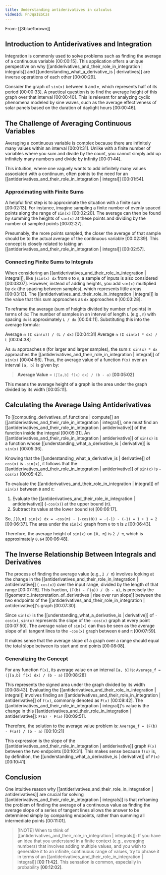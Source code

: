 ```yaml
---
title: Understanding antiderivatives in calculus
videoId: FnJqaIESC2s
---
```


From: [[3blue1brown]] <br/> 

## Introduction to Antiderivatives and Integration

Integration is commonly used to solve problems such as finding the average of a continuous variable <a class="yt-timestamp" data-t="00:00:15">[00:00:15]</a>. This application offers a unique perspective on why [[antiderivatives_and_their_role_in_integration | integrals]] and [[understanding_what_a_derivative_is | derivatives]] are inverse operations of each other <a class="yt-timestamp" data-t="00:00:29">[00:00:29]</a>.

Consider the graph of `sin(x)` between `0` and `π`, which represents half of its period <a class="yt-timestamp" data-t="00:00:33">[00:00:33]</a>. A practical question is to find the average height of this graph over that interval <a class="yt-timestamp" data-t="00:00:40">[00:00:40]</a>. This is relevant for analyzing cyclic phenomena modeled by sine waves, such as the average effectiveness of solar panels based on the duration of daylight hours <a class="yt-timestamp" data-t="00:00:46">[00:00:46]</a>.

## The Challenge of Averaging Continuous Variables

Averaging a continuous variable is complex because there are infinitely many values within an interval <a class="yt-timestamp" data-t="00:01:31">[00:01:31]</a>. Unlike with a finite number of variables where you sum and divide by the count, you cannot simply add up infinitely many numbers and divide by infinity <a class="yt-timestamp" data-t="00:01:44">[00:01:44]</a>.

This intuition, where one vaguely wants to add infinitely many values associated with a continuum, often points to the need for an [[antiderivatives_and_their_role_in_integration | integral]] <a class="yt-timestamp" data-t="00:01:54">[00:01:54]</a>.

### Approximating with Finite Sums

A helpful first step is to approximate the situation with a finite sum <a class="yt-timestamp" data-t="00:02:13">[00:02:13]</a>. For instance, imagine sampling a finite number of evenly spaced points along the range of `sin(x)` <a class="yt-timestamp" data-t="00:02:20">[00:02:20]</a>. The average can then be found by summing the heights of `sin(x)` at these points and dividing by the number of sampled points <a class="yt-timestamp" data-t="00:02:27">[00:02:27]</a>.

Presumably, the more points sampled, the closer the average of that sample should be to the actual average of the continuous variable <a class="yt-timestamp" data-t="00:02:39">[00:02:39]</a>. This concept is closely related to taking an [[antiderivatives_and_their_role_in_integration | integral]] <a class="yt-timestamp" data-t="00:02:57">[00:02:57]</a>.

### Connecting Finite Sums to Integrals

When considering an [[antiderivatives_and_their_role_in_integration | integral]], like `∫sin(x) dx` from `0` to `π`, a sample of inputs is also considered <a class="yt-timestamp" data-t="00:03:07">[00:03:07]</a>. However, instead of adding heights, you add `sin(x)` multiplied by `dx` (the spacing between samples), which represents little areas <a class="yt-timestamp" data-t="00:03:13">[00:03:13]</a>. The [[antiderivatives_and_their_role_in_integration | integral]] is the value that this sum approaches as `dx` approaches `0` <a class="yt-timestamp" data-t="00:03:28">[00:03:28]</a>.

To reframe the average (sum of heights divided by number of points) in terms of `dx`:
The number of samples in an interval of length `L` (e.g., `π`) with spacing `dx` is approximately `L / dx` <a class="yt-timestamp" data-t="00:04:11">[00:04:11]</a>. Substituting this into the average formula:

Average ≈ `(Σ sin(x)) / (L / dx)` <a class="yt-timestamp" data-t="00:04:31">[00:04:31]</a>
Average ≈ `(Σ sin(x) * dx) / L` <a class="yt-timestamp" data-t="00:04:38">[00:04:38]</a>

As `dx` approaches `0` (for larger and larger samples), the sum `Σ sin(x) * dx` approaches the [[antiderivatives_and_their_role_in_integration | integral]] of `sin(x)` <a class="yt-timestamp" data-t="00:04:56">[00:04:56]</a>. Thus, the average value of a function `f(x)` over an interval `[a, b]` is given by:

> **Average Value** = `(∫[a,b] f(x) dx) / (b - a)` <a class="yt-timestamp" data-t="00:05:02">[00:05:02]</a>

This means the average height of a graph is the area under the graph divided by its width <a class="yt-timestamp" data-t="00:05:11">[00:05:11]</a>.

## Calculating the Average Using Antiderivatives

To [[computing_derivatives_of_functions | compute]] an [[antiderivatives_and_their_role_in_integration | integral]], one must find an [[antiderivatives_and_their_role_in_integration | antiderivative]] of the function inside the integral <a class="yt-timestamp" data-t="00:05:31">[00:05:31]</a>. An [[antiderivatives_and_their_role_in_integration | antiderivative]] of `sin(x)` is a function whose [[understanding_what_a_derivative_is | derivative]] is `sin(x)` <a class="yt-timestamp" data-t="00:05:36">[00:05:36]</a>.

Knowing that the [[understanding_what_a_derivative_is | derivative]] of `cos(x)` is `-sin(x)`, it follows that the [[antiderivatives_and_their_role_in_integration | antiderivative]] of `sin(x)` is `-cos(x)` <a class="yt-timestamp" data-t="00:05:42">[00:05:42]</a>.

To evaluate the [[antiderivatives_and_their_role_in_integration | integral]] of `sin(x)` between `0` and `π`:
1.  Evaluate the [[antiderivatives_and_their_role_in_integration | antiderivative]] (`-cos(x)`) at the upper bound (`π`).
2.  Subtract its value at the lower bound (`0`) <a class="yt-timestamp" data-t="00:06:17">[00:06:17]</a>.

So, `∫[0,π] sin(x) dx = -cos(π) - (-cos(0)) = -(-1) - (-1) = 1 + 1 = 2` <a class="yt-timestamp" data-t="00:06:37">[00:06:37]</a>.
The area under the `sin(x)` graph from `0` to `π` is `2` <a class="yt-timestamp" data-t="00:06:43">[00:06:43]</a>.

Therefore, the average height of `sin(x)` on `[0, π]` is `2 / π`, which is approximately `0.64` <a class="yt-timestamp" data-t="00:06:48">[00:06:48]</a>.

## The Inverse Relationship Between Integrals and Derivatives

The process of finding the average value (e.g., `2 / π`) involves looking at the change in the [[antiderivatives_and_their_role_in_integration | antiderivative]] (`-cos(x)`) over the input range, divided by the length of that range <a class="yt-timestamp" data-t="00:07:16">[00:07:16]</a>. This fraction, `(F(b) - F(a)) / (b - a)`, is precisely the [[geometric_interpretation_of_derivatives | rise over run slope]] between the two endpoints of the [[antiderivatives_and_their_role_in_integration | antiderivative]]'s graph <a class="yt-timestamp" data-t="00:07:30">[00:07:30]</a>.

Since `sin(x)` is the [[understanding_what_a_derivative_is | derivative]] of `-cos(x)`, `sin(x)` represents the slope of the `-cos(x)` graph at every point <a class="yt-timestamp" data-t="00:07:50">[00:07:50]</a>. The average value of `sin(x)` can thus be seen as the average slope of all tangent lines to the `-cos(x)` graph between `0` and `π` <a class="yt-timestamp" data-t="00:07:59">[00:07:59]</a>.

It makes sense that the average slope of a graph over a range should equal the total slope between its start and end points <a class="yt-timestamp" data-t="00:08:08">[00:08:08]</a>.

### Generalizing the Concept

For any function `f(x)`, its average value on an interval `[a, b]` is:
`Average_f = (∫[a,b] f(x) dx) / (b - a)` <a class="yt-timestamp" data-t="00:08:28">[00:08:28]</a>

This represents the signed area under the graph divided by its width <a class="yt-timestamp" data-t="00:08:43">[00:08:43]</a>.
Evaluating the [[antiderivatives_and_their_role_in_integration | integral]] involves finding an [[antiderivatives_and_their_role_in_integration | antiderivative]] of `f(x)`, commonly denoted as `F(x)` <a class="yt-timestamp" data-t="00:09:42">[00:09:42]</a>. The [[antiderivatives_and_their_role_in_integration | integral]]'s value is the change in this [[antiderivatives_and_their_role_in_integration | antiderivative]]: `F(b) - F(a)` <a class="yt-timestamp" data-t="00:09:51">[00:09:51]</a>.

Therefore, the solution to the average value problem is:
`Average_f = (F(b) - F(a)) / (b - a)` <a class="yt-timestamp" data-t="00:10:21">[00:10:21]</a>

This expression is the slope of the [[antiderivatives_and_their_role_in_integration | antiderivative]] graph `F(x)` between the two endpoints <a class="yt-timestamp" data-t="00:10:31">[00:10:31]</a>. This makes sense because `f(x)` is, by definition, the [[understanding_what_a_derivative_is | derivative]] of `F(x)` <a class="yt-timestamp" data-t="00:10:41">[00:10:41]</a>.

## Conclusion

One intuitive reason why [[antiderivatives_and_their_role_in_integration | antiderivatives]] are crucial for solving [[antiderivatives_and_their_role_in_integration | integrals]] is that reframing the problem of finding the average of a continuous value as finding the average slope of a series of tangent lines allows the answer to be determined simply by comparing endpoints, rather than summing all intermediate points <a class="yt-timestamp" data-t="00:11:01">[00:11:01]</a>.

> [!NOTE] When to think of [[antiderivatives_and_their_role_in_integration | integrals]]:
> If you have an idea that you understand in a finite context (e.g., averaging numbers) that involves adding multiple values, and you wish to generalize it to an infinite, continuous range of values, try to phrase it in terms of an [[antiderivatives_and_their_role_in_integration | integral]] <a class="yt-timestamp" data-t="00:11:42">[00:11:42]</a>. This sensation is common, especially in probability <a class="yt-timestamp" data-t="00:12:02">[00:12:02]</a>.